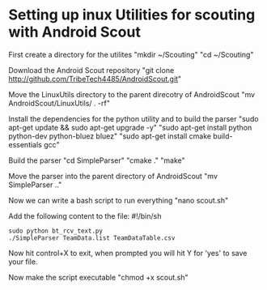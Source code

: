 # Setting up inux Utilities for scouting with Android Scout

First create a directory for the utilites
"mkdir ~/Scouting"
"cd ~/Scouting"

Download the Android Scout repository
"git clone http://github.com/TribeTech4485/AndroidScout.git"

Move the LinuxUtils directory to the parent direcotry of AndroidScout
"mv AndroidScout/LinuxUtils/ . -rf"


Install the dependencies for the python utility and to build the parser
"sudo apt-get update && sudo apt-get upgrade -y"
"sudo apt-get install python python-dev python-bluez bluez"
"sudo apt-get install cmake build-essentials gcc"


Build the parser
"cd SimpleParser"
"cmake ."
"make"

Move the parser into the parent directory of AndroidScout
"mv SimpleParser .."

Now we can write a bash script to run everything
"nano scout.sh"

Add the following content to the file:
	#!/bin/sh
	
	sudo python bt_rcv_text.py
	./SimpleParser TeamData.list TeamDataTable.csv

Now hit control+X to exit, when prompted you will hit Y for 'yes' to save your file.

Now make the script executable
"chmod +x scout.sh" 
